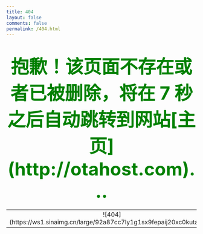 ```yaml
---
title: 404
layout: false
comments: false
permalink: /404.html
---
```

<meta http-equiv="Content-Type" content="text/html; charset=utf-8">
<style type="text/css">a{text-decoration:none;color:blue}</style>
<div align = center><h1><font color=green size=7>抱歉！该页面不存在或者已被删除，将在 <span id="wait">7</span> 秒之后自动跳转到网站[主页](http://otahost.com)...</font></h1></div> 
<script language="JavaScript">
function TimeLocation(href,elemId){
var elem = document.getElementById(elemId);
var interval = setInterval(function(){
        var time = --elem.innerHTML;
  if(time <= 0) {
   location.href = href;
   clearInterval(interval);
  }
},1000);
}
window.onload=function()
{
TimeLocation('/','wait');
}
function myrefresh()
{
window.location="/";
}
setTimeout('myrefresh()',7000);
</script>

<table width="100%" height="100%" cellpadding="0" cellspacing="0">
<tr>
<td valign="middle" align="center">
![404](https://ws1.sinaimg.cn/large/92a87cc7ly1g1sx9fepaij20xc0kutad.jpg)
</td>
</tr>
</table>
